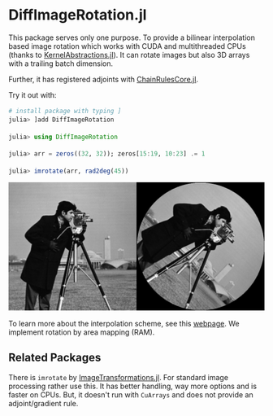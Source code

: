 # DiffImageRotation.jl

This package serves only one purpose.
To provide a bilinear interpolation based image rotation which works with CUDA and multithreaded CPUs
(thanks to [KernelAbstractions.jl](https://github.com/JuliaGPU/KernelAbstractions.jl)).
It can rotate images but also 3D arrays with a trailing batch dimension.

Further, it has registered adjoints with [ChainRulesCore.jl](https://github.com/JuliaDiff/ChainRulesCore.jl).

Try it out with:
```julia
# install package with typing ]
julia> ]add DiffImageRotation

julia> using DiffImageRotation

julia> arr = zeros((32, 32)); zeros[15:19, 10:23] .= 1

julia> imrotate(arr, rad2deg(45))
```

![](examples/example.png)

To learn more about the interpolation scheme, see this [webpage](http://www.leptonica.org/rotation.html). We implement rotation by area mapping (RAM).

## Related Packages
There is `imrotate` by [ImageTransformations.jl](https://github.com/JuliaImages/ImageTransformations.jl).
For standard image processing rather use this. It has better handling, way more options and is faster on CPUs.
But, it doesn't run with `CuArrays` and does not provide an adjoint/gradient rule.
